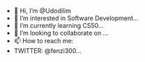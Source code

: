 - 👋 Hi, I’m @Udodilim
- 👀 I’m interested in Software Development...
- 🌱 I’m currently learning CS50...
- 💞️ I’m looking to collaborate on ...
- 📫 How to reach me:
- TWITTER: @fenzi300...

<!---
Udodilim/Udodilim is a ✨ special ✨ repository because its `README.md` (this file) appears on your GitHub profile.
You can click the Preview link to take a look at your changes.
--->
